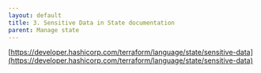```yaml
---
layout: default
title: 3. Sensitive Data in State documentation
parent: Manage state
---
```


[https://developer.hashicorp.com/terraform/language/state/sensitive-data](https://developer.hashicorp.com/terraform/language/state/sensitive-data)